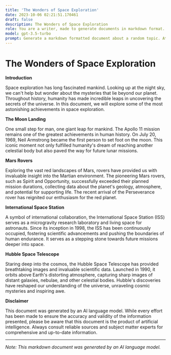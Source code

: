 ```yaml
---
title: 'The Wonders of Space Exploration'
date: 2023-10-06 02:21:51.170461
draft: false
description: The Wonders of Space Exploration
role: You are a writer, made to generate documents in markdown format. It is very important that all of the documents you generate are in valid markdown format.
model: gpt-3.5-turbo
prompt: Generate a markdown formatted document about a random topic. At the bottom, include a disclaimer explaining that the document was generated by you. The first line of the document should be the title. Make sure that the entire document is in proper markdown format, using a mix of various tags to make the document visually appealing.
---
```


# The Wonders of Space Exploration

**Introduction**

Space exploration has long fascinated mankind. Looking up at the night sky, we can't help but wonder about the mysteries that lie beyond our planet. Throughout history, humanity has made incredible leaps in uncovering the secrets of the universe. In this document, we will explore some of the most astonishing achievements in space exploration.

**The Moon Landing**

One small step for man, one giant leap for mankind. The Apollo 11 mission remains one of the greatest achievements in human history. On July 20, 1969, Neil Armstrong became the first person to set foot on the moon. This iconic moment not only fulfilled humanity's dream of reaching another celestial body but also paved the way for future lunar missions.

**Mars Rovers**

Exploring the vast red landscapes of Mars, rovers have provided us with invaluable insight into the Martian environment. The pioneering Mars rovers, such as Spirit and Opportunity, successfully exceeded their planned mission durations, collecting data about the planet's geology, atmosphere, and potential for supporting life. The recent arrival of the Perseverance rover has reignited our enthusiasm for the red planet.

**International Space Station**

A symbol of international collaboration, the International Space Station (ISS) serves as a microgravity research laboratory and living space for astronauts. Since its inception in 1998, the ISS has been continuously occupied, fostering scientific advancements and pushing the boundaries of human endurance. It serves as a stepping stone towards future missions deeper into space.

**Hubble Space Telescope**

Staring deep into the cosmos, the Hubble Space Telescope has provided breathtaking images and invaluable scientific data. Launched in 1990, it orbits above Earth's distorting atmosphere, capturing sharp images of distant galaxies, nebulae, and other celestial bodies. Hubble's discoveries have reshaped our understanding of the universe, unraveling cosmic mysteries and inspiring awe.

**Disclaimer**

This document was generated by an AI language model. While every effort has been made to ensure the accuracy and validity of the information presented, please be aware that this document is the product of artificial intelligence. Always consult reliable sources and subject matter experts for comprehensive and up-to-date information.

---

*Note: This markdown document was generated by an AI language model.*